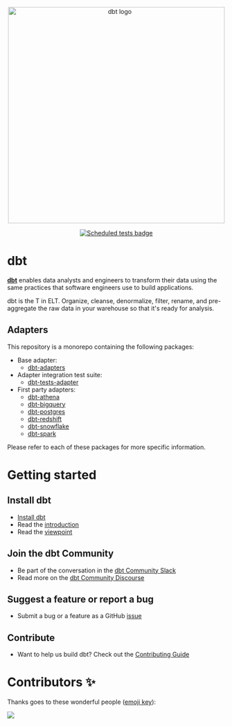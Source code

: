 <p align="center">
    <img src="https://raw.githubusercontent.com/dbt-labs/dbt/ec7dee39f793aa4f7dd3dae37282cc87664813e4/etc/dbt-logo-full.svg" alt="dbt logo" width="500"/>
</p>
<p align="center">
    <a href="https://github.com/dbt-labs/dbt-adapters/actions/workflows/scheduled-tests.yml">
        <img src="https://github.com/dbt-labs/dbt-adapters/actions/workflows/scheduled-tests.yml/badge.svg?event=schedule" alt="Scheduled tests badge"/>
    </a>
</p>

# dbt

**[dbt](https://www.getdbt.com/)** enables data analysts and engineers to transform their data using the same practices that software engineers use to build applications.

dbt is the T in ELT. Organize, cleanse, denormalize, filter, rename, and pre-aggregate the raw data in your warehouse so that it's ready for analysis.

## Adapters

This repository is a monorepo containing the following packages:

- Base adapter:
  - [dbt-adapters](/dbt-adapters)
- Adapter integration test suite:
  - [dbt-tests-adapter](/dbt-tests-adapter)
- First party adapters:
  - [dbt-athena](/dbt-athena)
  - [dbt-bigquery](/dbt-bigquery)
  - [dbt-postgres](/dbt-postgres)
  - [dbt-redshift](/dbt-redshift)
  - [dbt-snowflake](/dbt-snowflake)
  - [dbt-spark](/dbt-spark)

Please refer to each of these packages for more specific information.

# Getting started

## Install dbt

- [Install dbt](https://docs.getdbt.com/docs/installation)
- Read the [introduction](https://docs.getdbt.com/docs/introduction/)
- Read the [viewpoint](https://docs.getdbt.com/docs/about/viewpoint/)

## Join the dbt Community

- Be part of the conversation in the [dbt Community Slack](http://community.getdbt.com/)
- Read more on the [dbt Community Discourse](https://discourse.getdbt.com)

## Suggest a feature or report a bug

- Submit a bug or a feature as a GitHub [issue](https://github.com/dbt-labs/dbt-adapters/issues/new/choose)

## Contribute

- Want to help us build dbt? Check out the [Contributing Guide](CONTRIBUTING.md)

# Contributors ✨

Thanks goes to these wonderful people ([emoji key](https://allcontributors.org/docs/en/emoji-key)):

<a href="https://github.com/dbt-labs/dbt-adapters/graphs/contributors">
    <img src="https://contrib.rocks/image?repo=dbt-labs/dbt-adapters" />
</a>
